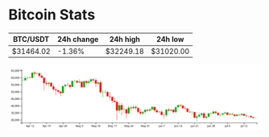 # Bitcoin Stats

BTC/USDT|24h change|24h high|24h low|
|---|---|---|---|
|$31464.02|-1.36%|$32249.18|$31020.00|

<img src="./chart.svg">

